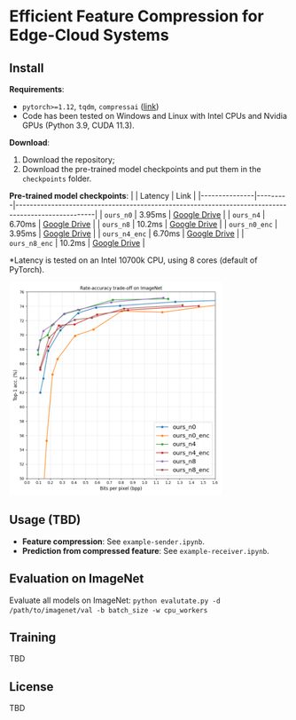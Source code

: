 # Efficient Feature Compression for Edge-Cloud Systems


## Install
**Requirements**:
- `pytorch>=1.12`, `tqdm`, `compressai` ([link](https://github.com/InterDigitalInc/CompressAI))
- Code has been tested on Windows and Linux with Intel CPUs and Nvidia GPUs (Python 3.9, CUDA 11.3).

**Download**:
1. Download the repository;
2. Download the pre-trained model checkpoints and put them in the `checkpoints` folder.

**Pre-trained model checkpoints**:
|               | Latency | Link                                                                                               |
|---------------|---------|----------------------------------------------------------------------------------------------------|
| `ours_n0`     | 3.95ms  | [Google Drive](https://drive.google.com/file/d/1fmxiExP13TzUfNgvrnXfK3ApG8kSVLuf/view?usp=sharing) |
| `ours_n4`     | 6.70ms  | [Google Drive](https://drive.google.com/file/d/1rFoUs8r5obwz5KXJI00-DOunQE-uFrlO/view?usp=sharing) |
| `ours_n8`     | 10.2ms  | [Google Drive](https://drive.google.com/file/d/1_wijavWfihU3rnERAomr8KiDLMswZ_D3/view?usp=sharing) |
| `ours_n0_enc` | 3.95ms  | [Google Drive](https://drive.google.com/file/d/1gJAtdMvp8nMjlvzVL-_lUn2OvO0N3fa9/view?usp=sharing) |
| `ours_n4_enc` | 6.70ms  | [Google Drive](https://drive.google.com/file/d/1TtW76UY7-gDQ1miFRPWUhsKCG2fnLxZ2/view?usp=sharing) |
| `ours_n8_enc` | 10.2ms  | [Google Drive](https://drive.google.com/file/d/1vZfBoa4ZzvrRaJXDuNTZjUMbjIV0IZ88/view?usp=sharing) |

*Latency is tested on an Intel 10700k CPU, using 8 cores (default of PyTorch).

<img src="images/plot.png" width="384" height="384">


## Usage (TBD)
- **Feature compression**: See `example-sender.ipynb`.
- **Prediction from compressed feature**: See `example-receiver.ipynb`.


## Evaluation on ImageNet
Evaluate all models on ImageNet:
`python evalutate.py -d /path/to/imagenet/val -b batch_size -w cpu_workers`


## Training
TBD


## License
TBD
